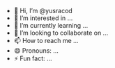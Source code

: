 - 👋 Hi, I’m @yusracod
- 👀 I’m interested in ...
- 🌱 I’m currently learning ...
- 💞️ I’m looking to collaborate on ...
- 📫 How to reach me ...
- 😄 Pronouns: ...
- ⚡ Fun fact: ...

<!---
yusracod/yusracod is a ✨ special ✨ repository because its `README.md` (this file) appears on your GitHub profile.
You can click the Preview link to take a look at your changes.
--->
